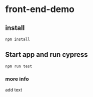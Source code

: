# front-end-demo
## install 
`npm install`

## Start app and run cypress
`npm run test` 

### more info
add text

